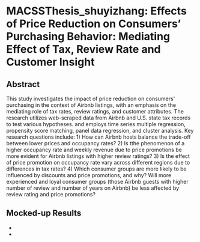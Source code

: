 # MACSSThesis_shuyizhang: Effects of Price Reduction on Consumers’ Purchasing Behavior: Mediating Effect of Tax, Review Rate and Customer Insight


## Abstract
This study investigates the impact of price reduction on consumers' purchasing in the context of Airbnb listings, with an emphasis on the mediating role of tax rates, review ratings, and customer attributes. The research utilizes web-scraped data from Airbnb and U.S. state tax records to test various hypotheses. and employs time series multiple regression, propensity score matching, panel data regression, and cluster analysis. Key research questions include: 1) How can Airbnb hosts balance the trade-off between lower prices and occupancy rates? 2) Is tthe phenomenon of a higher occupancy rate and weekly revenue due to price promotions be more evident for Airbnb listings with higher review ratings? 3) Is the effect of price promotion on occupancy rate vary across different regions due to differences in tax rates? 4) Which consumer groups are more likely to be influenced by discounts and price promotions, and why? Will more experienced and loyal consumer groups (those Airbnb guests with higher number of review and number of years on Airbnb) be less affected by review rating and price promotions?

## Mocked-up Results
- 

- 
